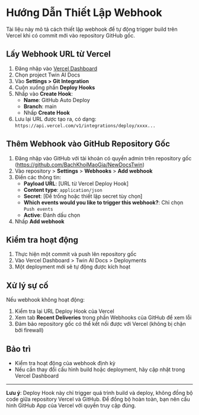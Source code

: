 # Hướng Dẫn Thiết Lập Webhook

Tài liệu này mô tả cách thiết lập webhook để tự động trigger build trên Vercel khi có commit mới vào repository GitHub gốc.

## Lấy Webhook URL từ Vercel

1. Đăng nhập vào [Vercel Dashboard](https://vercel.com/dashboard)
2. Chọn project Twin AI Docs
3. Vào **Settings > Git Integration**
4. Cuộn xuống phần **Deploy Hooks**
5. Nhấp vào **Create Hook**:
   - **Name**: GitHub Auto Deploy
   - **Branch**: main
   - Nhấp **Create Hook**
6. Lưu lại URL được tạo ra, có dạng: `https://api.vercel.com/v1/integrations/deploy/xxxx...`

## Thêm Webhook vào GitHub Repository Gốc

1. Đăng nhập vào GitHub với tài khoản có quyền admin trên repository gốc (https://github.com/BachKhoiMaoGia/NewDocsTwin)
2. Vào repository > **Settings** > **Webhooks** > **Add webhook**
3. Điền các thông tin:
   - **Payload URL**: [URL từ Vercel Deploy Hook]
   - **Content type**: `application/json`
   - **Secret**: [Để trống hoặc thiết lập secret tùy chọn]
   - **Which events would you like to trigger this webhook?**: Chỉ chọn `Push events`
   - **Active**: Đánh dấu chọn
4. Nhấp **Add webhook**

## Kiểm tra hoạt động

1. Thực hiện một commit và push lên repository gốc
2. Vào Vercel Dashboard > Twin AI Docs > Deployments
3. Một deployment mới sẽ tự động được kích hoạt

## Xử lý sự cố

Nếu webhook không hoạt động:

1. Kiểm tra lại URL Deploy Hook của Vercel
2. Xem tab **Recent Deliveries** trong phần Webhooks của GitHub để xem lỗi
3. Đảm bảo repository gốc có thể kết nối được với Vercel (không bị chặn bởi firewall)

## Bảo trì

- Kiểm tra hoạt động của webhook định kỳ
- Nếu cần thay đổi cấu hình build hoặc deployment, hãy cập nhật trong Vercel Dashboard

---

**Lưu ý**: Deploy Hook này chỉ trigger quá trình build và deploy, không đồng bộ code giữa repository Vercel và GitHub. Để đồng bộ hoàn toàn, bạn nên cấu hình GitHub App của Vercel với quyền truy cập đúng.
